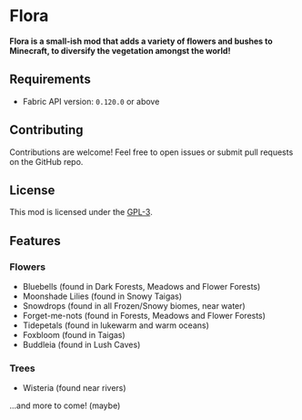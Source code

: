 # Flora
<b>Flora is a small-ish mod that adds a variety of flowers and bushes to Minecraft,
to diversify the vegetation amongst the world!</b>

## Requirements
- Fabric API version: `0.120.0` or above

## Contributing
Contributions are welcome! Feel free to open issues or submit pull requests on the GitHub
repo.

## License
This mod is licensed under the [GPL-3](LICENSE.txt).

## Features
### Flowers
 - Bluebells (found in Dark Forests, Meadows and Flower Forests)
 - Moonshade Lilies (found in Snowy Taigas)
 - Snowdrops (found in all Frozen/Snowy biomes, near water)
 - Forget-me-nots (found in Forests, Meadows and Flower Forests)
 - Tidepetals (found in lukewarm and warm oceans)
 - Foxbloom (found in Taigas)
 - Buddleia (found in Lush Caves)

### Trees
 - Wisteria (found near rivers)

...and more to come! (maybe)